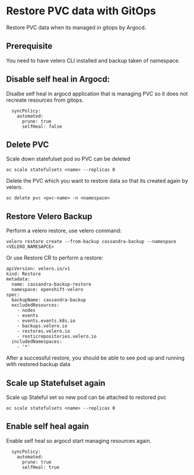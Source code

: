 # Restore PVC data with GitOps

Restore PVC data when its managed in gitops by Argocd.

## Prerequisite

You need to have velero CLI installed and backup taken of namespace.

## Disable self heal in Argocd:

Disalbe self heal in argocd application that is managing PVC so it does not recreate resources from gitops.

```
  syncPolicy:
    automated:
      prune: true
      selfHeal: false

```

## Delete PVC 

Scale down statefulset pod so PVC can be deleted
```
oc scale statefulsets <name> --replicas 0
```

Delete the PVC which you want to restore data so that its created again by velero.

``` 
oc delete pvc <pvc-name> -n <namespace> 
```


## Restore Velero Backup

Perform a velero restore, use velero command:
~~~
velero restore create --from-backup cassandra-backup --namespace <VELERO_NAMESAPCE>
~~~
Or use Restore CR to perform a restore:
~~~
apiVersion: velero.io/v1
kind: Restore
metadata:
  name: cassandra-backup-restore
  namespace: openshift-velero
spec:
  backupName: cassandra-backup
  excludedResources:
    - nodes
    - events
    - events.events.k8s.io
    - backups.velero.io
    - restores.velero.io
    - resticrepositories.velero.io
  includedNamespaces:
    - '*'
~~~

After a successful restore, you should be able to see pod up and running with restored backup data

## Scale up Statefulset again

Scale up Stateful set so new pod can be attached to restored pvc
```
oc scale statefulsets <name> --replicas 0
```

## Enable self heal again

Enable self heal so argocd start managing resources again. 

```
  syncPolicy:
    automated:
      prune: true
      selfHeal: true

```